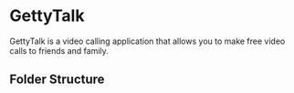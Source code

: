 # GettyTalk

GettyTalk is a video calling application that allows you to make free video calls to friends and family.

## Folder Structure

